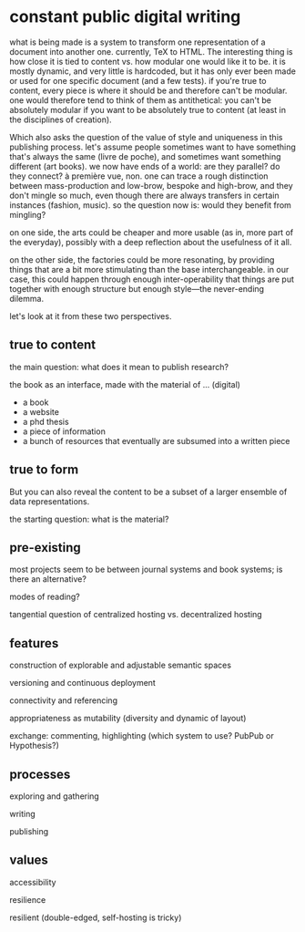 # constant public digital writing

what is being made is a system to transform one representation of a document into another one. currently, TeX to HTML. The interesting thing is how close it is tied to content vs. how modular one would like it to be. it is mostly dynamic, and very little is hardcoded, but it has only ever been made or used for one specific document (and a few tests). if you're true to content, every piece is where it should be and therefore can't be modular. one would therefore tend to think of them as antithetical: you can't be absolutely modular if you want to be absolutely true to content (at least in the disciplines of creation).

Which also asks the question of the value of style and uniqueness in this publishing process. let's assume people sometimes want to have something that's always the same (livre de poche), and sometimes want something different (art books). we now have ends of a world: are they parallel? do they connect? à première vue, non. one can trace a rough distinction between mass-production and low-brow, bespoke and high-brow, and they don't mingle so much, even though there are always transfers in certain instances (fashion, music). so the question now is: would they benefit from mingling?

on one side, the arts could be cheaper and more usable (as in, more part of the everyday), possibly with a deep reflection about the usefulness of it all.

on the other side, the factories could be more resonating, by providing things that are a bit more stimulating than the base interchangeable. in our case, this could happen through enough inter-operability that things are put together with enough structure but enough style—the never-ending dilemma.

let's look at it from these two perspectives.

## true to content

the main question: what does it mean to publish research?

the book as an interface, made with the material of ... (digital)

- a book
- a website
- a phd thesis
- a piece of information
- a bunch of resources that eventually are subsumed into a written piece

## true to form

But you can also reveal the content to be a subset of a larger ensemble of data representations.

the starting question: what is the material?

## pre-existing

most projects seem to be between journal systems and book systems; is there an alternative?

modes of reading?

tangential question of centralized hosting vs. decentralized hosting

## features

construction of explorable and adjustable semantic spaces

versioning and continuous deployment

connectivity and referencing

appropriateness as mutability (diversity and dynamic of layout)

exchange: commenting, highlighting (which system to use? PubPub or Hypothesis?)

## processes

exploring and gathering

writing

publishing

## values

accessibility

resilience

resilient (double-edged, self-hosting is tricky)
